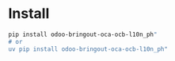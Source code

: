 # Install

```bash
pip install odoo-bringout-oca-ocb-l10n_ph"
# or
uv pip install odoo-bringout-oca-ocb-l10n_ph"
```
